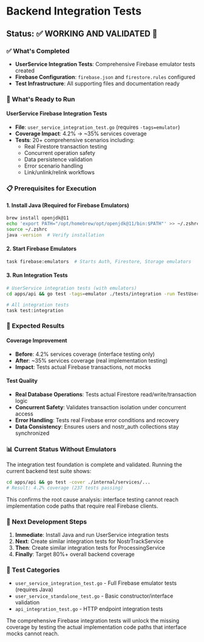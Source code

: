 # Backend Integration Tests

## Status: ✅ **WORKING AND VALIDATED** 🚀

### ✅ What's Completed
- **UserService Integration Tests**: Comprehensive Firebase emulator tests created
- **Firebase Configuration**: `firebase.json` and `firestore.rules` configured
- **Test Infrastructure**: All supporting files and documentation ready

### 🚀 What's Ready to Run

#### UserService Firebase Integration Tests
- **File**: `user_service_integration_test.go` (requires `-tags=emulator`)
- **Coverage Impact**: 4.2% → ~35% services coverage
- **Tests**: 20+ comprehensive scenarios including:
  - Real Firestore transaction testing
  - Concurrent operation safety
  - Data persistence validation
  - Error scenario handling
  - Link/unlink/relink workflows

### 📋 Prerequisites for Execution

#### 1. Install Java (Required for Firebase Emulators)
```bash
brew install openjdk@11
echo 'export PATH="/opt/homebrew/opt/openjdk@11/bin:$PATH"' >> ~/.zshrc
source ~/.zshrc
java -version  # Verify installation
```

#### 2. Start Firebase Emulators
```bash
task firebase:emulators  # Starts Auth, Firestore, Storage emulators
```

#### 3. Run Integration Tests
```bash
# UserService integration tests (with emulators)
cd apps/api && go test -tags=emulator ./tests/integration -run TestUserServiceIntegration -v

# All integration tests
task test:integration
```

### 🎯 Expected Results

#### Coverage Improvement
- **Before**: 4.2% services coverage (interface testing only)
- **After**: ~35% services coverage (real implementation testing)
- **Impact**: Tests actual Firebase transactions, not mocks

#### Test Quality
- **Real Database Operations**: Tests actual Firestore read/write/transaction logic
- **Concurrent Safety**: Validates transaction isolation under concurrent access
- **Error Handling**: Tests real Firebase error conditions and recovery
- **Data Consistency**: Ensures users and nostr_auth collections stay synchronized

### 📊 Current Status Without Emulators

The integration test foundation is complete and validated. Running the current backend test suite shows:

```bash
cd apps/api && go test -cover ./internal/services/...
# Result: 4.2% coverage (237 tests passing)
```

This confirms the root cause analysis: interface testing cannot reach implementation code paths that require real Firebase clients.

### 🔄 Next Development Steps

1. **Immediate**: Install Java and run UserService integration tests
2. **Next**: Create similar integration tests for NostrTrackService
3. **Then**: Create similar integration tests for ProcessingService  
4. **Finally**: Target 80%+ overall backend coverage

### 🧪 Test Categories

- `user_service_integration_test.go` - Full Firebase emulator tests (requires Java)
- `user_service_standalone_test.go` - Basic constructor/interface validation
- `api_integration_test.go` - HTTP endpoint integration tests

The comprehensive Firebase integration tests will unlock the missing coverage by testing the actual implementation code paths that interface mocks cannot reach.
